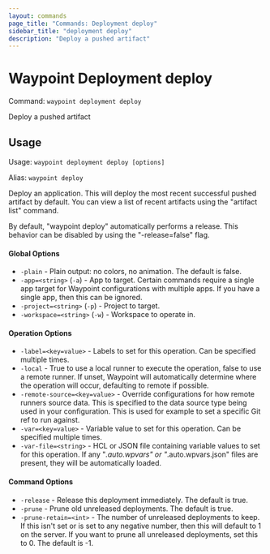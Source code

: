 ```yaml
---
layout: commands
page_title: "Commands: Deployment deploy"
sidebar_title: "deployment deploy"
description: "Deploy a pushed artifact"
---
```


# Waypoint Deployment deploy

Command: `waypoint deployment deploy`

Deploy a pushed artifact


## Usage

Usage: `waypoint deployment deploy [options]`

Alias: `waypoint deploy`


  Deploy an application. This will deploy the most recent successful
  pushed artifact by default. You can view a list of recent artifacts
  using the "artifact list" command.

  By default, "waypoint deploy" automatically performs a release. This behavior
  can be disabled by using the "-release=false" flag.

#### Global Options

- `-plain` - Plain output: no colors, no animation. The default is false.
- `-app=<string>` (`-a`) - App to target. Certain commands require a single app target for Waypoint configurations with multiple apps. If you have a single app, then this can be ignored.
- `-project=<string>` (`-p`) - Project to target.
- `-workspace=<string>` (`-w`) - Workspace to operate in.

#### Operation Options

- `-label=<key=value>` - Labels to set for this operation. Can be specified multiple times.
- `-local` - True to use a local runner to execute the operation, false to use a remote runner. 
If unset, Waypoint will automatically determine where the operation will occur, 
defaulting to remote if possible.
- `-remote-source=<key=value>` - Override configurations for how remote runners source data. This is specified to the data source type being used in your configuration. This is used for example to set a specific Git ref to run against.
- `-var=<key=value>` - Variable value to set for this operation. Can be specified multiple times.
- `-var-file=<string>` - HCL or JSON file containing variable values to set for this operation. If any "*.auto.wpvars" or "*.auto.wpvars.json" files are present, they will be automatically loaded.

#### Command Options

- `-release` - Release this deployment immediately. The default is true.
- `-prune` - Prune old unreleased deployments. The default is true.
- `-prune-retain=<int>` - The number of unreleased deployments to keep. If this isn't set or is set to any negative number, then this will default to 1 on the server. If you want to prune all unreleased deployments, set this to 0. The default is -1.

